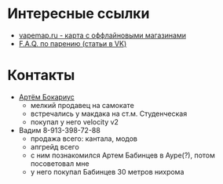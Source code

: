 # Интересные ссылки

* [vapemap.ru - карта с оффлайновыми магазинами](http://vapemap.ru)
* [F.A.Q. по парению (статьи в VK)](https://vk.com/topic-62982557_31375839)

# Контакты
* [Артём Бокариус](https://vk.com/b_boy_art)  
  * мелкий продавец на самокате  
  * встречались у макдака на ст.м. Студенческая  
  * покупал у него velocity v2
* Вадим 8-913-398-72-88
  * продажа всего: кантала, модов  
  * апгрейд всего  
  * с ним познакомился Артем Бабинцев в Ауре(?), потом посоветовал мне  
  * у него покупал Бабинцев 30 метров нихрома
